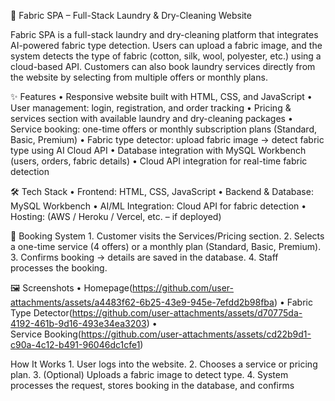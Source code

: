 🧺 Fabric SPA – Full-Stack Laundry & Dry-Cleaning Website

Fabric SPA is a full-stack laundry and dry-cleaning platform that integrates AI-powered fabric type detection. Users can upload a fabric image, and the system detects the type of fabric (cotton, silk, wool, polyester, etc.) using a cloud-based API. Customers can also book laundry services directly from the website by selecting from multiple offers or monthly plans.

✨ Features
	•	 Responsive website built with HTML, CSS, and JavaScript
	•	User management: login, registration, and order tracking
	•	Pricing & services section with available laundry and dry-cleaning packages
	•	Service booking: one-time offers or monthly subscription plans (Standard, Basic, Premium)
	•	 Fabric type detector: upload fabric image → detect fabric type using AI Cloud API
	•	Database integration with MySQL Workbench (users, orders, fabric details)
	•	Cloud API integration for real-time fabric detection

🛠 Tech Stack
	•	Frontend: HTML, CSS, JavaScript
	•	Backend & Database: MySQL Workbench
	•	AI/ML Integration: Cloud API for fabric detection
	•	Hosting: (AWS / Heroku / Vercel, etc. – if deployed)
 
📌 Booking System
	1.	Customer visits the Services/Pricing section.
	2.	Selects a one-time service (4 offers) or a monthly plan (Standard, Basic, Premium).
	3.	Confirms booking → details are saved in the database.
	4.	Staff processes the booking.

 🖼 Screenshots
	•	Homepage(https://github.com/user-attachments/assets/a4483f62-6b25-43e9-945e-7efdd2b98fba)
    •	Fabric Type Detector(https://github.com/user-attachments/assets/d70775da-4192-461b-9d16-493e34ea3203)
    •	Service Booking(https://github.com/user-attachments/assets/cd22b9d1-c90a-4c12-b491-96046dc1cfe1)

 How It Works
	1.	User logs into the website.
	2.	Chooses a service or pricing plan.
	3.	(Optional) Uploads a fabric image to detect type.
	4.	System processes the request, stores booking in the database, and confirms
 
 


